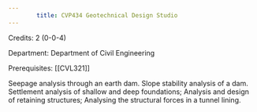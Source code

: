 ```yaml
---
        title: CVP434 Geotechnical Design Studio
---
```

Credits: 2 (0-0-4)

Department: Department of Civil Engineering

Prerequisites: [[CVL321]]

Seepage analysis through an earth dam. Slope stability analysis of a dam. Settlement analysis of shallow and deep foundations; Analysis and design of retaining structures; Analysing the structural forces in a tunnel lining.